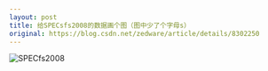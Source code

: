 ```yaml
---
layout: post
title: 给SPECsfs2008的数据画个图（图中少了个字母s）
original: https://blog.csdn.net/zedware/article/details/8302250
---
```


![SPECfs2008](/images/specfs2008.png "SPECfs2008")

